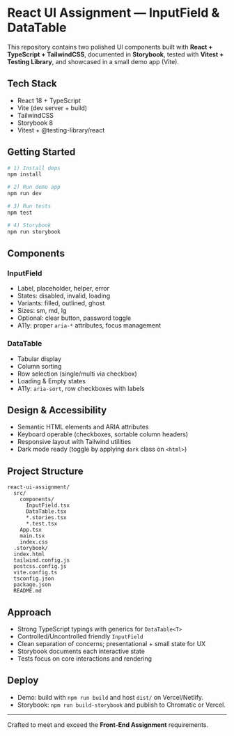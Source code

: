 # React UI Assignment — InputField & DataTable

This repository contains two polished UI components built with **React + TypeScript + TailwindCSS**, documented in **Storybook**, tested with **Vitest + Testing Library**, and showcased in a small demo app (Vite).

## Tech Stack
- React 18 + TypeScript
- Vite (dev server + build)
- TailwindCSS
- Storybook 8
- Vitest + @testing-library/react

## Getting Started
```bash
# 1) Install deps
npm install

# 2) Run demo app
npm run dev

# 3) Run tests
npm test

# 4) Storybook
npm run storybook
```

## Components

### InputField
- Label, placeholder, helper, error
- States: disabled, invalid, loading
- Variants: filled, outlined, ghost
- Sizes: sm, md, lg
- Optional: clear button, password toggle
- A11y: proper `aria-*` attributes, focus management

### DataTable
- Tabular display
- Column sorting
- Row selection (single/multi via checkbox)
- Loading & Empty states
- A11y: `aria-sort`, row checkboxes with labels

## Design & Accessibility
- Semantic HTML elements and ARIA attributes
- Keyboard operable (checkboxes, sortable column headers)
- Responsive layout with Tailwind utilities
- Dark mode ready (toggle by applying `dark` class on `<html>`)

## Project Structure
```
react-ui-assignment/
  src/
    components/
      InputField.tsx
      DataTable.tsx
      *.stories.tsx
      *.test.tsx
    App.tsx
    main.tsx
    index.css
  .storybook/
  index.html
  tailwind.config.js
  postcss.config.js
  vite.config.ts
  tsconfig.json
  package.json
  README.md
```

## Approach
- Strong TypeScript typings with generics for `DataTable<T>`
- Controlled/Uncontrolled friendly `InputField`
- Clean separation of concerns; presentational + small state for UX
- Storybook documents each interactive state
- Tests focus on core interactions and rendering

## Deploy
- Demo: build with `npm run build` and host `dist/` on Vercel/Netlify.
- Storybook: `npm run build-storybook` and publish to Chromatic or Vercel.

---

Crafted to meet and exceed the **Front-End Assignment** requirements.
